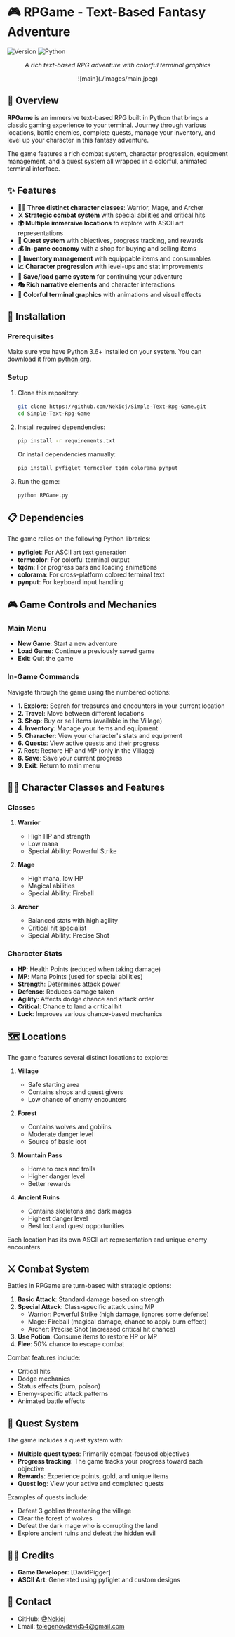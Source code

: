 # 🎮 RPGame - Text-Based Fantasy Adventure

![Version](https://img.shields.io/badge/version-0.1-blue.svg)
![Python](https://img.shields.io/badge/Python-3.6%2B-brightgreen.svg)

<div align="center">
  <p><i>A rich text-based RPG adventure with colorful terminal graphics</i></p>
  ![main](./images/main.jpeg)
</div>

## 📖 Overview

**RPGame** is an immersive text-based RPG built in Python that brings a classic gaming experience to your terminal. Journey through various locations, battle enemies, complete quests, manage your inventory, and level up your character in this fantasy adventure.

The game features a rich combat system, character progression, equipment management, and a quest system all wrapped in a colorful, animated terminal interface.

## ✨ Features

- **🧙‍♂️ Three distinct character classes**: Warrior, Mage, and Archer
- **⚔️ Strategic combat system** with special abilities and critical hits
- **🌍 Multiple immersive locations** to explore with ASCII art representations
- **📜 Quest system** with objectives, progress tracking, and rewards
- **💰 In-game economy** with a shop for buying and selling items
- **🎒 Inventory management** with equippable items and consumables
- **📈 Character progression** with level-ups and stat improvements
- **💾 Save/load game system** for continuing your adventure
- **🎭 Rich narrative elements** and character interactions
- **🎨 Colorful terminal graphics** with animations and visual effects

## 🚀 Installation

### Prerequisites

Make sure you have Python 3.6+ installed on your system. You can download it from [python.org](https://www.python.org/downloads/).

### Setup

1. Clone this repository:
   ```bash
   git clone https://github.com/Nekicj/Simple-Text-Rpg-Game.git
   cd Simple-Text-Rpg-Game
   ```

2. Install required dependencies:
   ```bash
   pip install -r requirements.txt
   ```

   Or install dependencies manually:
   ```bash
   pip install pyfiglet termcolor tqdm colorama pynput
   ```

3. Run the game:
   ```bash
   python RPGame.py
   ```

## 📋 Dependencies

The game relies on the following Python libraries:

- **pyfiglet**: For ASCII art text generation
- **termcolor**: For colorful terminal output
- **tqdm**: For progress bars and loading animations
- **colorama**: For cross-platform colored terminal text
- **pynput**: For keyboard input handling

## 🎮 Game Controls and Mechanics

### Main Menu

- **New Game**: Start a new adventure
- **Load Game**: Continue a previously saved game
- **Exit**: Quit the game

### In-Game Commands

Navigate through the game using the numbered options:

- **1. Explore**: Search for treasures and encounters in your current location
- **2. Travel**: Move between different locations
- **3. Shop**: Buy or sell items (available in the Village)
- **4. Inventory**: Manage your items and equipment
- **5. Character**: View your character's stats and equipment
- **6. Quests**: View active quests and their progress
- **7. Rest**: Restore HP and MP (only in the Village)
- **8. Save**: Save your current progress
- **9. Exit**: Return to main menu

## 🧙‍♂️ Character Classes and Features

### Classes

1. **Warrior**
   - High HP and strength
   - Low mana
   - Special Ability: Powerful Strike

2. **Mage**
   - High mana, low HP
   - Magical abilities
   - Special Ability: Fireball

3. **Archer**
   - Balanced stats with high agility
   - Critical hit specialist
   - Special Ability: Precise Shot

### Character Stats

- **HP**: Health Points (reduced when taking damage)
- **MP**: Mana Points (used for special abilities)
- **Strength**: Determines attack power
- **Defense**: Reduces damage taken
- **Agility**: Affects dodge chance and attack order
- **Critical**: Chance to land a critical hit
- **Luck**: Improves various chance-based mechanics

## 🗺️ Locations

The game features several distinct locations to explore:

1. **Village**
   - Safe starting area
   - Contains shops and quest givers
   - Low chance of enemy encounters

2. **Forest**
   - Contains wolves and goblins
   - Moderate danger level
   - Source of basic loot

3. **Mountain Pass**
   - Home to orcs and trolls
   - Higher danger level
   - Better rewards

4. **Ancient Ruins**
   - Contains skeletons and dark mages
   - Highest danger level
   - Best loot and quest opportunities

Each location has its own ASCII art representation and unique enemy encounters.

## ⚔️ Combat System

Battles in RPGame are turn-based with strategic options:

1. **Basic Attack**: Standard damage based on strength
2. **Special Attack**: Class-specific attack using MP
   - Warrior: Powerful Strike (high damage, ignores some defense)
   - Mage: Fireball (magical damage, chance to apply burn effect)
   - Archer: Precise Shot (increased critical hit chance)
3. **Use Potion**: Consume items to restore HP or MP
4. **Flee**: 50% chance to escape combat

Combat features include:
- Critical hits
- Dodge mechanics
- Status effects (burn, poison)
- Enemy-specific attack patterns
- Animated battle effects

## 📜 Quest System

The game includes a quest system with:

- **Multiple quest types**: Primarily combat-focused objectives
- **Progress tracking**: The game tracks your progress toward each objective
- **Rewards**: Experience points, gold, and unique items
- **Quest log**: View your active and completed quests

Examples of quests include:
- Defeat 3 goblins threatening the village
- Clear the forest of wolves
- Defeat the dark mage who is corrupting the land
- Explore ancient ruins and defeat the hidden evil

## 👨‍💻 Credits

- **Game Developer**: [DavidPigger]
- **ASCII Art**: Generated using pyfiglet and custom designs

## 📧 Contact

- GitHub: [@Nekicj](https://github.com/Nekicj)
- Email: [tolegenovdavid54@gmail.com](mailto:tolegenovdavid54@gmail.com)


